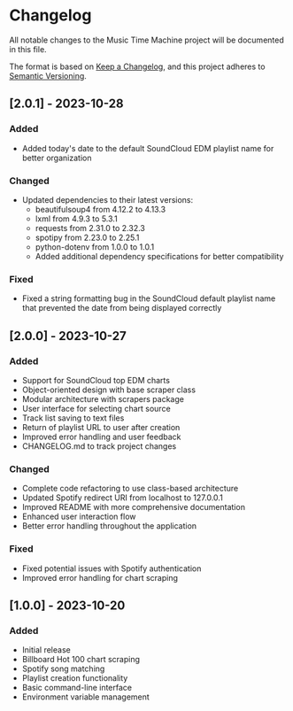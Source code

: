 # Changelog

All notable changes to the Music Time Machine project will be documented in this file.

The format is based on [Keep a Changelog](https://keepachangelog.com/en/1.0.0/),
and this project adheres to [Semantic Versioning](https://semver.org/spec/v2.0.0.html).

## [2.0.1] - 2023-10-28

### Added
- Added today's date to the default SoundCloud EDM playlist name for better organization

### Changed
- Updated dependencies to their latest versions:
  - beautifulsoup4 from 4.12.2 to 4.13.3
  - lxml from 4.9.3 to 5.3.1
  - requests from 2.31.0 to 2.32.3
  - spotipy from 2.23.0 to 2.25.1
  - python-dotenv from 1.0.0 to 1.0.1
  - Added additional dependency specifications for better compatibility

### Fixed
- Fixed a string formatting bug in the SoundCloud default playlist name that prevented the date from being displayed correctly

## [2.0.0] - 2023-10-27

### Added
- Support for SoundCloud top EDM charts
- Object-oriented design with base scraper class
- Modular architecture with scrapers package
- User interface for selecting chart source
- Track list saving to text files
- Return of playlist URL to user after creation
- Improved error handling and user feedback
- CHANGELOG.md to track project changes

### Changed
- Complete code refactoring to use class-based architecture
- Updated Spotify redirect URI from localhost to 127.0.0.1
- Improved README with more comprehensive documentation
- Enhanced user interaction flow
- Better error handling throughout the application

### Fixed
- Fixed potential issues with Spotify authentication
- Improved error handling for chart scraping

## [1.0.0] - 2023-10-20

### Added
- Initial release
- Billboard Hot 100 chart scraping
- Spotify song matching
- Playlist creation functionality
- Basic command-line interface
- Environment variable management 